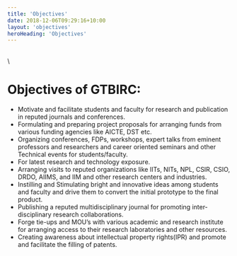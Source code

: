 ```yaml
---
title: 'Objectives'
date: 2018-12-06T09:29:16+10:00
layout: 'objectives'
heroHeading: 'Objectives'
---
```


\
\

# Objectives of GTBIRC:

- Motivate and facilitate students and faculty for research and publication in reputed journals and conferences. 
- Formulating and preparing project proposals for arranging funds from various funding agencies like AICTE, DST etc. 
- Organizing conferences, FDPs, workshops, expert talks from eminent professors and researchers and career oriented seminars  and other Technical events for students/faculty.
- For latest research and technology exposure. 
- Arranging visits to reputed organizations like IITs, NITs, NPL, CSIR, CSIO, DRDO, AIIMS, and IIM and other research centers and industries. 
- Instilling and Stimulating bright and innovative ideas among students and faculty and drive them to convert the initial prototype to the final product.
- Publishing a reputed multidisciplinary journal for promoting inter- disciplinary research collaborations.
- Forge tie-ups and MOU’s with various academic and research institute for arranging access to their research laboratories and other resources.
- Creating awareness about intellectual property rights(IPR) and promote and facilitate the filling of patents.

